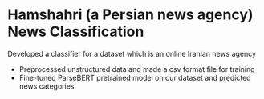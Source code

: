# Hamshahri (a Persian news agency) News Classification

Developed a classifier for a dataset which is an online Iranian news agency
- Preprocessed unstructured data and made a csv format file for training
- Fine-tuned ParseBERT pretrained model on our dataset and predicted news categories
